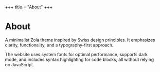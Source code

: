 +++
title = "About"
+++

# About

A minimalist Zola theme inspired by Swiss design principles. It emphasizes clarity, functionality, and a typography-first approach.

The website uses system fonts for optimal performance, supports dark mode, and includes syntax highlighting for code blocks, all without relying on JavaScript.